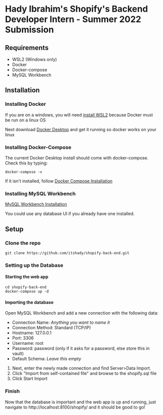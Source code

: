 # Hady Ibrahim's Shopify's Backend Developer Intern - Summer 2022 Submission
## Requirements
* WSL2 (Windows only)
* Docker
* Docker-compose
* MySQL Workbench
## Installation
### Installing Docker
If you are on a windows, you will need [install WSL2](https://docs.microsoft.com/en-us/windows/wsl/install) because Docker must be run on a linux OS

Next download [Docker Desktop](https://docs.docker.com/get-docker/) and get it running so docker works on your linux

### Installing Docker-Compose
The current Docker Desktop install should come with docker-compose. Check this by typing:
```console
docker-compose -v
```
If it isn't installed, follow [Docker Compose Installation](https://docs.docker.com/compose/install/)

### Installing MySQL Workbench
[MySQL Workbench Installation](https://dev.mysql.com/downloads/workbench/)

You could use any database UI if you already have one installed.

## Setup
### Clone the repo
```console
git clone https://github.com/itshady/shopify-back-end.git
```
### Setting up the Database
#### Starting the web app
```console
cd shopify-back-end
docker-compose up -d
```
#### Importing the database
Open MySQL Workbench and add a new connection with the following data:
* Connection Name: _Anything you want to name it_
* Connection Method: Standard (TCP/IP)
* Hostname: 127.0.0.1
* Port: 3306
* Username: root
* Password: password (only if it asks for a password, else store this in vault)
* Default Schema: _Leave this empty_

1. Next, enter the newly made connection and find Server>Data Import.
2. Click "Import from self-contained file" and browse to the shopify.sql file
3. Click Start Import

### Finish
Now that the database is important and the web app is up and running, just navigate to http://localhost:8100/shopify/ and it should be good to go!
